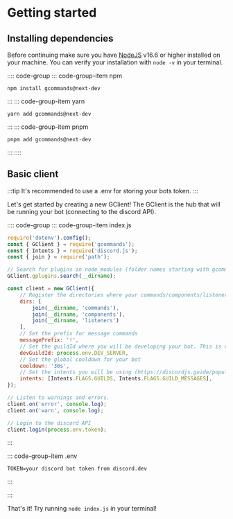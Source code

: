 # Getting started

## Installing dependencies

Before continuing make sure you have [NodeJS](https://nodejs.org/) v16.6 or higher installed on your machine. You can
verify your installation with `node -v` in your terminal.

:::: code-group
::: code-group-item npm

```sh:no-line-numbers
npm install gcommands@next-dev
```

:::
::: code-group-item yarn

```sh:no-line-numbers
yarn add gcommands@next-dev
```

:::
::: code-group-item pnpm

```sh:no-line-numbers
pnpm add gcommands@next-dev
```

:::
::::

## Basic client

:::tip 
It's recommended to use a .env for storing your bots token.
:::

Let's get started by creating a new GClient! The GClient is the hub that will be running your bot (connecting to the
discord API).

:::: code-group
::: code-group-item index.js

```js
require('dotenv').config();
const { GClient } = require('gcommands');
const { Intents } = require('discord.js');
const { join } = require('path');

// Search for plugins in node_modules (folder names starting with gcommands-plugin-) or plugins folder
GClient.gplugins.search(__dirname);

const client = new GClient({
	// Register the directories where your commands/components/listeners will be located.
	dirs: [
		join(__dirname, 'commands'),
		join(__dirname, 'components'),
		join(__dirname, 'listeners')
	],
	// Set the prefix for message commands
	messagePrefix: '!',
	// Set the guildId where you will be developing your bot. This is usefull cause guild slash commands update instantly.
	devGuildId: process.env.DEV_SERVER,
	// Set the global cooldown for your bot
	cooldown: '30s',
	// Set the intents you will be using (https://discordjs.guide/popular-topics/intents.html#gateway-intents)
	intents: [Intents.FLAGS.GUILDS, Intents.FLAGS.GUILD_MESSAGES],
});

// Listen to warnings and errors.
client.on('error', console.log);
client.on('warn', console.log);

// Login to the discord API
client.login(process.env.token);
```
:::

::: code-group-item .env

```
TOKEN=your discord bot token from discord.dev
```

:::

:::

That's it! Try running `node index.js` in your terminal!



